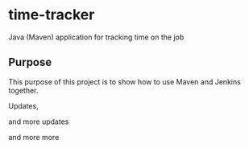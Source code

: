 # time-tracker
Java (Maven) application for tracking time on the job

## Purpose

This purpose of this project is to show how to use Maven and Jenkins together.

Updates, 

and more updates

and more more 
